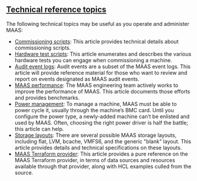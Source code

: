 <!-- "MAAS technical reference" -->

<a href="#heading--Technical-reference-topics"><h2 id="heading--Technical-reference-topics">Technical reference topics</h2></a>

The following technical topics may be useful as you operate and administer MAAS:

- [Commissioning scripts](/t/commissioning-scripts-reference/5375): This article provides technical details about commissioning scripts. 
- [Hardware test scripts](/t/hardware-test-scripts-reference/5392): This article enumerates and describes the various hardware tests you can engage when commissioning a machine.
- [Audit event logs](/t/audit-event-log-reference/5256): Audit events are a subset of the MAAS event logs. This article will provide reference material for those who want to review and report on events designated as MAAS audit events.
- [MAAS performance](/t/maas-performance/6178): The MAAS engineering team actively works to improve the performance of MAAS.  This article documents those efforts and provides benchmarks.
- [Power management](/t/power-management-reference/5246): To manage a machine, MAAS must be able to power cycle it, usually through the machine’s BMC card. Until you configure the power type, a newly-added machine can’t be enlisted and used by MAAS. Often, choosing the right power driver is half the battle; this article can help.
- [Storage layouts](/t/storage-layouts-reference/5973): There are several possible MAAS storage layouts, including flat, LVM, bcache, VMFS6, and the generic "blank" layout.  This article provides details and technical specifications on these layouts.
- [MAAS Terraform provider](/t/maas-terraform-provider-reference/6327): This article provides a pure reference on the MAAS Terraform provider, in terms of data sources and resources available through that provider, along with HCL examples culled from the source.

